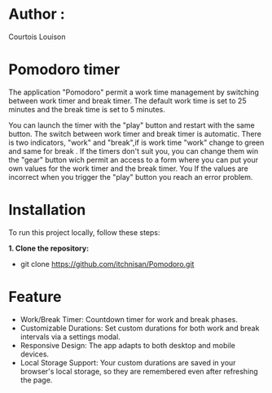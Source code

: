 # Author : 
Courtois Louison

# Pomodoro timer
The application "Pomodoro" permit a work time management by switching between work timer and break timer. The default work time is set to 25 minutes and the break time is set to 5 minutes.

You can launch the timer with the "play" button and restart with the same button. 
The switch between work timer and break timer is automatic. There is two indicators, "work" and "break",if is work time "work" change to green  and same for break .
If the timers don't suit you, you can change them win the "gear" button wich permit an access to a form where you can put your own values for the work timer and the break timer. You 
If the values are incorrect when you trigger the "play" button you reach an error problem.

# Installation

To run this project locally, follow these steps:

**1. Clone the repository:**  
- git clone https://github.com/itchnisan/Pomodoro.git



# Feature

- Work/Break Timer: Countdown timer for work and break phases.
- Customizable Durations: Set custom durations for both work and break intervals via a settings modal.
- Responsive Design: The app adapts to both desktop and mobile devices.
- Local Storage Support: Your custom durations are saved in your browser's local storage, so they are remembered even after refreshing the page.